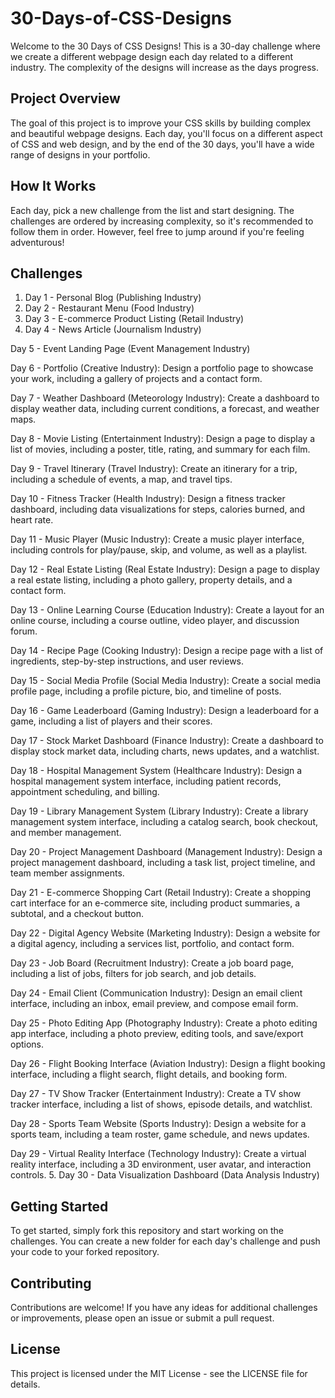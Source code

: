 # 30-Days-of-CSS-Designs


Welcome to the 30 Days of CSS Designs! This is a 30-day challenge where we create a different webpage design each day related to a different industry. The complexity of the designs will increase as the days progress.

## Project Overview

The goal of this project is to improve your CSS skills by building complex and beautiful webpage designs. Each day, you'll focus on a different aspect of CSS and web design, and by the end of the 30 days, you'll have a wide range of designs in your portfolio.

## How It Works

Each day, pick a new challenge from the list and start designing. The challenges are ordered by increasing complexity, so it's recommended to follow them in order. However, feel free to jump around if you're feeling adventurous!

## Challenges

1. Day 1 - Personal Blog (Publishing Industry)
2. Day 2 - Restaurant Menu (Food Industry)
3. Day 3 - E-commerce Product Listing (Retail Industry)
4. Day 4 - News Article (Journalism Industry)

Day 5 - Event Landing Page (Event Management Industry)

Day 6 - Portfolio (Creative Industry): Design a portfolio page to showcase your work, including a gallery of projects and a contact form.

Day 7 - Weather Dashboard (Meteorology Industry): Create a dashboard to display weather data, including current conditions, a forecast, and weather maps.

Day 8 - Movie Listing (Entertainment Industry): Design a page to display a list of movies, including a poster, title, rating, and summary for each film.

Day 9 - Travel Itinerary (Travel Industry): Create an itinerary for a trip, including a schedule of events, a map, and travel tips.

Day 10 - Fitness Tracker (Health Industry): Design a fitness tracker dashboard, including data visualizations for steps, calories burned, and heart rate.

Day 11 - Music Player (Music Industry): Create a music player interface, including controls for play/pause, skip, and volume, as well as a playlist.

Day 12 - Real Estate Listing (Real Estate Industry): Design a page to display a real estate listing, including a photo gallery, property details, and a contact form.

Day 13 - Online Learning Course (Education Industry): Create a layout for an online course, including a course outline, video player, and discussion forum.

Day 14 - Recipe Page (Cooking Industry): Design a recipe page with a list of ingredients, step-by-step instructions, and user reviews.

Day 15 - Social Media Profile (Social Media Industry): Create a social media profile page, including a profile picture, bio, and timeline of posts.

Day 16 - Game Leaderboard (Gaming Industry): Design a leaderboard for a game, including a list of players and their scores.

Day 17 - Stock Market Dashboard (Finance Industry): Create a dashboard to display stock market data, including charts, news updates, and a watchlist.

Day 18 - Hospital Management System (Healthcare Industry): Design a hospital management system interface, including patient records, appointment scheduling, and billing.

Day 19 - Library Management System (Library Industry): Create a library management system interface, including a catalog search, book checkout, and member management.

Day 20 - Project Management Dashboard (Management Industry): Design a project management dashboard, including a task list, project timeline, and team member assignments.

Day 21 - E-commerce Shopping Cart (Retail Industry): Create a shopping cart interface for an e-commerce site, including product summaries, a subtotal, and a checkout button.

Day 22 - Digital Agency Website (Marketing Industry): Design a website for a digital agency, including a services list, portfolio, and contact form.

Day 23 - Job Board (Recruitment Industry): Create a job board page, including a list of jobs, filters for job search, and job details.

Day 24 - Email Client (Communication Industry): Design an email client interface, including an inbox, email preview, and compose email form.

Day 25 - Photo Editing App (Photography Industry): Create a photo editing app interface, including a photo preview, editing tools, and save/export options.

Day 26 - Flight Booking Interface (Aviation Industry): Design a flight booking interface, including a flight search, flight details, and booking form.

Day 27 - TV Show Tracker (Entertainment Industry): Create a TV show tracker interface, including a list of shows, episode details, and watchlist.

Day 28 - Sports Team Website (Sports Industry): Design a website for a sports team, including a team roster, game schedule, and news updates.

Day 29 - Virtual Reality Interface (Technology Industry): Create a virtual reality interface, including a 3D environment, user avatar, and interaction controls.
5. Day 30 - Data Visualization Dashboard (Data Analysis Industry)

## Getting Started

To get started, simply fork this repository and start working on the challenges. You can create a new folder for each day's challenge and push your code to your forked repository.

## Contributing

Contributions are welcome! If you have any ideas for additional challenges or improvements, please open an issue or submit a pull request.

## License

This project is licensed under the MIT License - see the LICENSE file for details.
